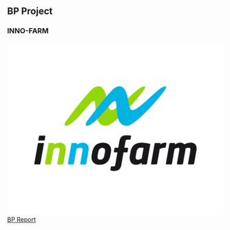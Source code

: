 ## BP Project 
### INNO-FARM 
![Logo](https://github.com/INNO-FARM/INNO-FARM.io/blob/main/innofarm1.jpg)
[BP Report](https://github.com/INNO-FARM/INNO-FARM.io/blob/main/OneNote.pdf) 
